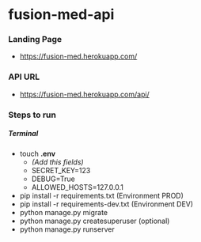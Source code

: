 # fusion-med-api

### Landing Page
* https://fusion-med.herokuapp.com/

### API URL
* https://fusion-med.herokuapp.com/api/

### Steps to run

##### Terminal
* touch **.env**
  - _(Add this fields)_
  - SECRET_KEY=123
  - DEBUG=True
  - ALLOWED_HOSTS=127.0.0.1
* pip install -r requirements.txt (Environment PROD)
* pip install -r requirements-dev.txt (Environment DEV)
* python manage.py migrate
* python manage.py createsuperuser (optional)
* python manage.py runserver
